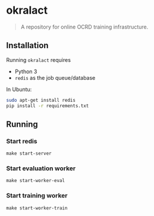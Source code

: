 # okralact

> A repository for online OCRD training infrastructure.

## Installation

Running `okralact` requires

* Python 3
* `redis` as the job queue/database

In Ubuntu:

```sh
sudo apt-get install redis
pip install -r requirements.txt
```

## Running

### Start redis

```
make start-server
```

### Start evaluation worker

```
make start-worker-eval
```

### Start training worker

```
make start-worker-train
```
